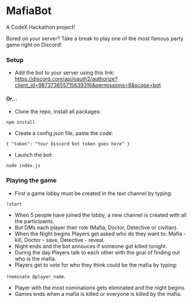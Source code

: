 # MafiaBot

A CodeX Hackathon project!

Bored on your server? Take a break to play one of the most famous party game right on Discord!

### Setup

- Add the bot to your server using this link: https://discord.com/api/oauth2/authorize?client_id=987373655715639316&permissions=8&scope=bot

#### Or...

- Clone the repo, install all packages:

`npm install`

- Create a config.json file, paste the code:

`{ "token": "Your Discord bot token goes here" }`

- Launch the bot:

`node index.js`

### Playing the game

- First a game lobby must be created in the text channel by typing:

`!start`

- When 5 people have joined the lobby, a new channel is created with all the participants.
- Bot DMs each player their role (Mafia, Doctor, Detective or civilian).
- When the Night begins Players get asked who do they want to: Mafia - kill, Doctor - save, Detective - reveal.
- Night ends and the bot annouces if someone got killed tonight.
- During the day Players talk to each other with the goal of finding out who is the mafia.
- Players get to vote for who they think could be the mafia by typing:

`!nominate @player_name`.

- Player with the most nominations gets eliminated and the night begins.
- Games ends when a mafia is killed or everyone is killed by the mafia.


